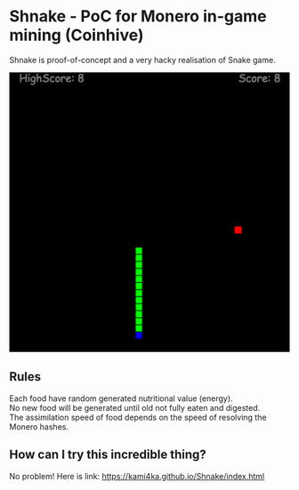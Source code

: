 # Shnake - PoC for Monero in-game mining (Coinhive)

Shnake is proof-of-concept and a very hacky realisation of Snake game.

![Screenshot](screenshot.png)


## Rules

Each food have random generated nutritional value (energy).<br>
No new food will be generated until old not fully eaten and digested. <br>
The assimilation speed of food depends on the speed of resolving the Monero hashes. <br>


## How can I try this incredible thing?

No problem! Here is link: https://kami4ka.github.io/Shnake/index.html